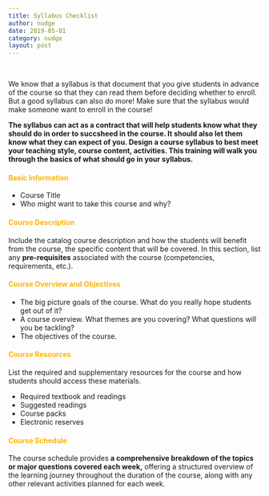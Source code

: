 ```yaml
---
title: Syllabus Checklist
author: nudge
date: 2019-05-01
category: nudge
layout: post
---
```


<br>

We know that a syllabus is that document that you give students in advance of the course so that they can read them before deciding whether to enroll. But a good syllabus can also do more! Make sure that the syllabus would make someone want to enroll in the course!

**The syllabus can act as a contract that will help students know what they should do in order to succsheed in the course. It should also let them know what they can expect of you. Design a course syllabus to best meet your teaching style, course content, activities. 
This training will walk you through the basics of what should go in your syllabus.**

#### <span style="color:#ffb300; font-weight:bold;">Basic Information</span>

- Course Title
- Who might want to take this course and why?

#### <span style="color:#ffb300; font-weight:bold;">Course Description</span>

Include the catalog course description and how the students will benefit from the course, the specific content that will be covered. 
In this section, list any **pre-requisites** associated with the course (competencies, requirements, etc.).

#### <span style="color:#ffb300; font-weight:bold;">Course Overview and Objectives</span>

- The big picture goals of the course. What do you really hope students get out of it?
- A course overview. What themes are you covering? What questions will you be tackling? 
- The objectives of the course. 

#### <span style="color:#ffb300; font-weight:bold;">Course Resources</span>

List the required and supplementary resources for the course and how students should access these materials.
-	Required textbook and readings
-	Suggested readings
-	Course packs
-	Electronic reserves

#### <span style="color:#ffb300; font-weight:bold;">Course Schedule</span>

The course schedule provides **a comprehensive breakdown of the topics or major questions covered each week,** offering a structured overview of the learning journey throughout the duration of the course, along with any other relevant activities planned for each week.

<br>
<br>
